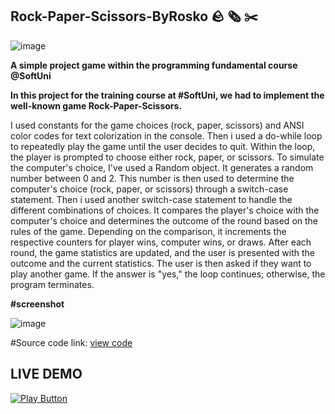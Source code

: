 ## Rock-Paper-Scissors-ByRosko 🪨 🗞️ ✂️
![image](https://github.com/roskonenov/RockPaperScissorsByRosko/assets/133804876/2f8d9de6-5831-4197-b3cb-237a616ee310)

**A simple project game within the programming fundamental course @SoftUni** 

**In this project for the training course at #SoftUni, we had to implement the well-known game Rock-Paper-Scissors.**

I used constants for the game choices (rock, paper, scissors) and ANSI color codes for text colorization in the console.
Then i used a do-while loop to repeatedly play the game until the user decides to quit.
Within the loop, the player is prompted to choose either rock, paper, or scissors.
To simulate the computer's choice, I've used a Random object.
It generates a random number between 0 and 2. This number is then used to determine the computer's choice (rock, paper, or scissors) through a switch-case statement.
Then i used another switch-case statement to handle the different combinations of choices. 
It compares the player's choice with the computer's choice and determines the outcome of the round based on the rules of the game. 
Depending on the comparison, it increments the respective counters for player wins, computer wins, or draws.
After each round, the game statistics are updated, and the user is presented with the outcome and the current statistics. 
The user is then asked if they want to play another game. If the answer is "yes," the loop continues; otherwise, the program terminates.

**#screenshot**

![image](https://github.com/roskonenov/RockPaperScissorsByRosko/assets/133804876/ed450501-50e7-435a-a1d5-48858f4bd5f2)


#Source code link: [view code](https://github.com/roskonenov/RockPaperScissorsByRosko/blob/main/src/RockPaperScissors.java)


## LIVE DEMO 
[<img alt="Play Button" src="https://github.com/roskonenov/RockPaperScissorsByRosko/assets/133804876/0a5e1332-20f6-4b8c-b5d0-cb6f0c5ec17f"/>](https://replit.com/@roskonenov/RockPaperScissorsByRosko?v=1)

